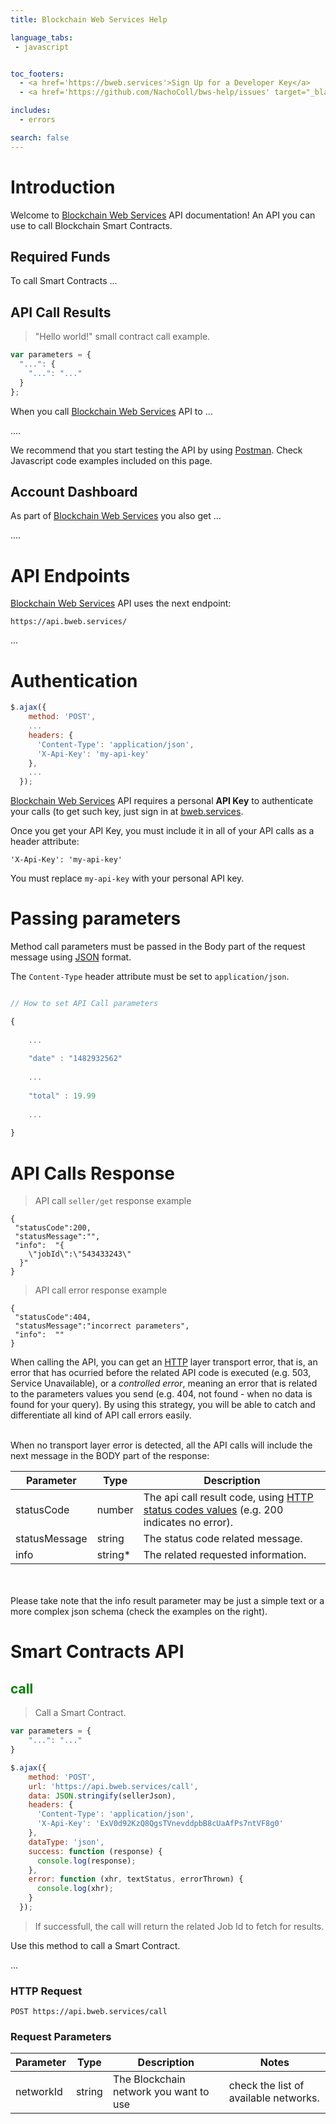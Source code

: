 ```yaml
---
title: Blockchain Web Services Help

language_tabs:
 - javascript


toc_footers:
  - <a href='https://bweb.services'>Sign Up for a Developer Key</a>
  - <a href='https://github.com/NachoColl/bws-help/issues' target="_blank">Need help? click here</a>

includes:
  - errors

search: false
---
```


# Introduction

Welcome to [Blockchain Web Services](https://bweb.services) API documentation! An API you can use to call Blockchain Smart Contracts.

## Required Funds

To call Smart Contracts ...
## API Call Results

> "Hello world!" small contract call example.

```javascript
var parameters = {
  "...": {
    "...": "..."
  }
};

```

When you call [Blockchain Web Services](https://bweb.services) API to ...

<aside class="warning">
....
</aside>

We recommend that you start testing the API by using [Postman](https://www.getpostman.com/). Check Javascript code examples included on this page.

## Account Dashboard

As part of [Blockchain Web Services](https://bweb.services)  you also get ...

<aside class="notice">
....
</aside>


# API Endpoints

[Blockchain Web Services](https://bweb.services) API uses the next endpoint:

`https://api.bweb.services/`

<aside class="notice">
...
</aside>

# Authentication

```javascript
$.ajax({
    method: 'POST',
  	...
    headers: {
      'Content-Type': 'application/json',
      'X-Api-Key': 'my-api-key'
    },
   	...
  });
```

[Blockchain Web Services](https://bweb.services) API requires a personal **API Key** to authenticate your calls (to get such key, just sign in at [bweb.services](https://bweb.services).

Once you get your API Key, you must include it in all of your API calls as a header attribute:

`'X-Api-Key': 'my-api-key'`

<aside class="notice">
You must replace <code>my-api-key</code> with your personal API key.
</aside>

# Passing parameters

Method call parameters must be passed in the Body part of the request message using [JSON](https://en.wikipedia.org/wiki/JSON) format.

The `Content-Type` header attribute must be set to `application/json`.

```javascript

// How to set API Call parameters

{
	
	...
	
	"date" : "1482932562"
	
	...
	
	"total" : 19.99
	
	...
	
}
```

# API Calls Response

> API call `seller/get` response example


```
{
 "statusCode":200,
 "statusMessage":"",
 "info":  "{
    \"jobId\":\"543433243\"
  }"
}
```

> API call error response example


```
{
 "statusCode":404,
 "statusMessage":"incorrect parameters",
 "info":  ""
}
```


When calling the API, you can get an [HTTP](https://en.wikipedia.org/wiki/Hypertext_Transfer_Protocol) layer transport error, that is, an error that has ocurried before the related API code is executed (e.g. 503, Service Unavailable), or a *controlled error*, meaning an error that is related to the parameters values you send (e.g. 404, not found - when no data is found for your query). By using this strategy, you will be able to catch and differentiate all kind of API call errors easily.

<br/>
When no transport layer error is detected, all the API calls will include the next message in the BODY part of the response:


Parameter | Type | Description 
--------- | -------  | ----------- 
statusCode | number | The api call result code, using [HTTP status codes values](https://en.wikipedia.org/wiki/List_of_HTTP_status_codes) (e.g. 200 indicates no error).
statusMessage | string | The status code related message.
info | string* | The related requested information.
<br/><br/>
Please take note that the info result parameter may be just a simple text or a more complex json schema (check the examples on the right).


# Smart Contracts API

## <span style="color:green">call</span>

> Call a Smart Contract.

```javascript
var parameters = {
    "...": "..."
}

$.ajax({
    method: 'POST',
    url: 'https://api.bweb.services/call',
    data: JSON.stringify(sellerJson),
    headers: {
      'Content-Type': 'application/json',
      'X-Api-Key': 'ExV0d92KzQ8QgsTVnevddpbB8cUaAfPs7ntVF8g0'
    },
    dataType: 'json',
    success: function (response) {
      console.log(response); 
    },
    error: function (xhr, textStatus, errorThrown) {
      console.log(xhr);
    }
  });
```

> If successfull, the call will return the related Job Id to fetch for results.

Use this method to call a Smart Contract.

<aside class="notice">
...
</aside>

### HTTP Request

`POST https://api.bweb.services/call`

### Request Parameters

Parameter | Type | Description | Notes
--------- | -------  | ----------- | -------
networkId | string | The Blockchain network you want to use | check the list of available networks.